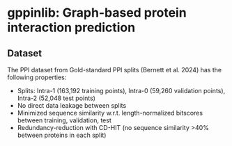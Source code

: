 # gppinlib: Graph-based protein interaction prediction

## Dataset

The PPI dataset from Gold-standard PPI splits (Bernett et al. 2024) has the following properties:

* Splits: Intra-1 (163,192 training points), Intra-0 (59,260 validation points), Intra-2 (52,048 test points)
* No direct data leakage between splits
* Minimized sequence similarity w.r.t. length-normalized bitscores between training, validation, test
* Redundancy-reduction with CD-HIT (no sequence similarity >40% between proteins in each split)

